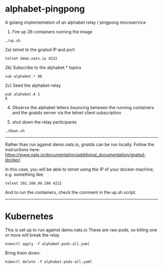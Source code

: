 # alphabet-pingpong
A golang implementation of an alphabet relay / pingpong microservice

1) Fire up 26 containers running the image

```
./up.sh
```

2a) telnet to the gnatsd IP and port 

```
telnet demo.nats.io 4222
```

2b) Subscribe to the alphabet.\* topics

```
sub alphabet.* 90
```

2c) Seed the alphabet-relay

```
pub alphabet.A 1
A
```

4) Observe the alphabet letters bouncing between the running containers and the gnatds server via the telnet client subscription

5) shut down the relay participants

```
./down.sh
```

---

Rather than run against demo.nats.io, gnatds can be run locally. Follow the instructions here: https://www.nats.io/documentation/additional_documentation/gnatsd-docker/

In this case, you will be able to telnet using the IP of your docker-machine, e.g. something like:

```
telnet 192.168.99.100 4222
```
And to run the containers, check the comment in the up.sh script.

---

# Kubernetes

This is set up to run against demo.nats.io
These are raw pods, so killing one or more will break the relay

```
kubectl apply -f alphabet-pods-all.yaml
```

Bring them down:
```
kubectl delete -f alphabet-pods-all.yaml
```
